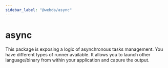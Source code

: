 ```yaml
---
sidebar_label: "@webda/async"
---
```

# async

This package is exposing a logic of asynchronous tasks management.
You have different types of runner available.
It allows you to launch other language/binary from within your application
and capure the output.
